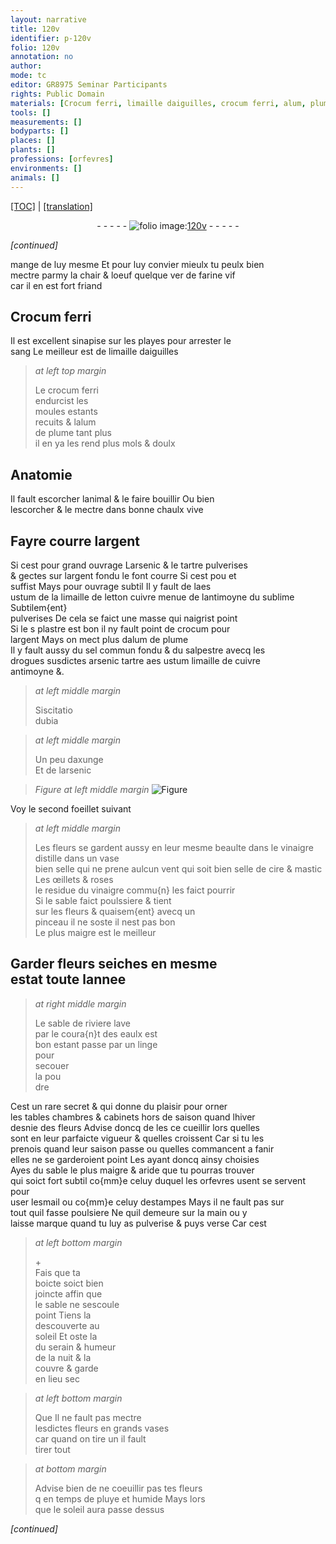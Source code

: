 ```yaml
---
layout: narrative
title: 120v
identifier: p-120v
folio: 120v
annotation: no
author:
mode: tc
editor: GR8975 Seminar Participants
rights: Public Domain
materials: [Crocum ferri, limaille daiguilles, crocum ferri, alum, plume, chaulx vive, argent, arsenic, tartre, aes ustum, limaille de letton cuivre menue, antimoyne, sublime, plastre, crocum, alum de plume, sel commun, salpestre, aes ustum limaille de cuivre, axunge, cire, mastic, vinaigre, esmail]
tools: []
measurements: []
bodyparts: []
places: []
plants: []
professions: [orfevres]
environments: []
animals: []
---
```


<p><a href="{{ site.baseurl }}/diplomatic/" target="_blank">[TOC]</a> | <a href="{{ site.baseurl }}/texts/p-120v_tl/ target="_blank"">[translation]</a></p><div class="folio" align="center">- - - - - <a href="http://gallica.bnf.fr/ark:/12148/btv1b10500001g/f246.image" target="_blank"><img src="https://cu-mkp.github.io/2017-workshop-edition/assets/photo-icon.png" alt="folio image: " style="display:inline-block; margin-bottom:-3px;"/>120v</a> - - - - - </div>  
 
*[continued]*
  
mange de luy mesme Et pour luy convier mieulx tu peulx bien<br/> mectre parmy la chair & loeuf quelque ver de farine vif<br/> car il en est fort friand
 
 
  

## <span class="m">Crocum ferri</span>

 
Il est excellent sinapise sur les playes pour arrester le<br/> sang Le meilleur est de <span class="m">limaille daiguilles</span>
 
> *at left top margin*
> 
> 
>   Le <span class="m">crocum ferri</span><br/> endurcist les<br/> moules estants<br/> recuits & l<span class="m">alum</span><br/> de <span class="m">plume</span> tant plus<br/> il en ya les rend plus mols & doulx
 
 
  

## Anatomie

 
Il fault escorcher lanimal & le faire bouillir Ou bien<br/> lescorcher & le mectre dans bonne <span class="m">chaulx vive</span>
 
 
  

## Fayre courre l<span class="m">argent</span>

 
<span class="del">Si cest pour grand ouvrage L<span class="m">arsenic</span> & le <span class="m">tartre</span> pulverises<br/> & gectes sur l<span class="m">argent</span> fondu le font courre Si <span class="del">cest pou</span> et<br/> suffist Mays pour ouvrage subtil Il y fault de l<span class="m">aes<br/> ustum</span> de la <span class="m">limaille <span class="del">de letton</span> <span class="add">cuivre menue</span></span> de l<span class="m">antimoyne</span> du <span class="m">sublime</span> Subtilem{ent}<br/> pulverises De cela se faict une masse qui naigrist point<br/> Si le <span class="del">s</span> <span class="m">plastre</span> est bon il ny fault point de <span class="m">crocum</span> pour<br/> l<span class="m">argent</span> Mays on mect plus d<span class="m">alum de plume</span><br/> Il y fault aussy du <span class="m">sel commun</span> fondu & du <span class="m">salpestre</span> avecq les<br/> drogues susdictes <span class="m">arsenic</span> <span class="m">tartre</span> <span class="m">aes ustum limaille de cuivre</span><br/> <span class="m">antimoyne</span> &.</span>
 

> *at left middle margin*
> 
> 
>   Siscitatio<br/> dubia 

 
> *at left middle margin*
> 
> 
>   Un peu d<span class="m">axunge</span><br/> Et de l<span class="m">arsenic</span> 
 
 
  
> *Figure*
> *at left middle margin*
> <a href="" target="_blank"><img src="https://cu-mkp.github.io/GR8975-edition/assets/photo-icon.png" alt="Figure" style="display:inline-block; margin-bottom:-3px;"/></a>
 
 Voy le second foeillet suivant
 
> *at left middle margin*
> 
> 
>  Les fleurs se gardent aussy en leur mesme beaulte dans le vinaigre distille dans un vase<br/> bien selle qui ne prene aulcun vent qui soit bien selle de <span class="m">cire</span> & <span class="m">mastic</span> Les œillets & roses<br/> le residue du <span class="m">vinaigre</span> commu{n} les faict pourrir <br/> Si le sable faict poulssiere & tient<br/> sur les fleurs & quaisem{ent} avecq un<br/> pinceau il ne soste il nest pas bon<br/> Le plus maigre est le meilleur
 

## Garder fleurs seiches en mesme<br/> estat toute lannee

 
> *at right middle margin*
> 
> 
>   Le sable de riviere lave<br/> par le coura{n}t des eaulx est<br/> bon estant passe par un linge<br/> pour<br/> secouer<br/> la pou<br/> dre
 
Cest un rare secret & qui donne du plaisir pour orner<br/> les tables chambres & cabinets hors de saison quand lhiver<br/> desnie des fleurs Advise doncq de les <span class="del">ce</span> cueillir lors quelles<br/> sont en leur parfaicte vigueur & quelles croissent Car si tu les<br/> prenois quand leur saison passe ou quelles commancent a fanir<br/> elles ne se garderoient point Les ayant doncq ainsy choisies<br/> Ayes du sable le plus maigre & aride que tu pourras trouver<br/> qui soict fort subtil co{mm}e celuy duquel les <span class="pro">orfevres</span> <span class="del">usent</span> <span class="add">se servent</span> pour<br/> user l<span class="m">esmail</span> ou co{mm}e celuy destampes Mays il ne fault pas sur<br/> tout quil fasse poulsiere Ne quil demeure sur la main ou y<br/> laisse marque quand tu luy as pulverise & puys verse Car cest
 
> *at left bottom margin*
> 
> 
>   \+<br/> Fais que ta<br/> boicte soict bien<br/> joincte affin que<br/> le sable ne sescoule<br/> point Tiens la<br/> descouverte au<br/> soleil Et oste la<br/> du serain & humeur<br/> de la nuit & la<br/> couvre & garde<br/> en lieu sec
 
> *at left bottom margin*
> 
> 
>   <span class="del">Que</span> Il ne fault pas mectre<br/> lesdictes fleurs en grands vases<br/> car quand on tire un il fault<br/> tirer tout
 
> *at bottom margin*
> 
> 
>   Advise bien de ne coeuillir pas tes fleurs<br/> <span class="del">q</span> en temps de pluye et humide Mays lors<br/> que le soleil aura passe dessus
 
*[continued]*
 
